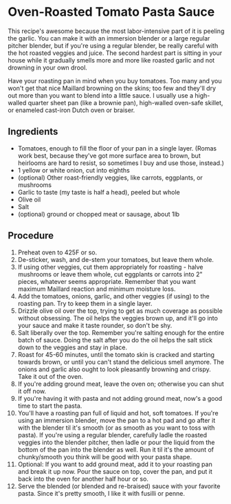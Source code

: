 # Oven-Roasted Tomato Pasta Sauce

This recipe's awesome because the most labor-intensive part of it is peeling
the garlic. You can make it with an immersion blender or a large regular
pitcher blender, but if you're using a regular blender, be really careful with
the hot roasted veggies and juice. The second hardest part is sitting in your
house while it gradually smells more and more like roasted garlic and not
drowning in your own drool.

Have your roasting pan in mind when you buy tomatoes. Too many and you won't
get that nice Maillard browning on the skins; too few and they'll dry out more
than you want to blend into a little sauce. I usually use a high-walled quarter
sheet pan (like a brownie pan), high-walled oven-safe skillet, or enameled
cast-iron Dutch oven or braiser.

## Ingredients

* Tomatoes, enough to fill the floor of your pan in a single layer. (Romas
  work best, because they've got more surface area to brown, but heirlooms are
  hard to resist, so sometimes I buy and use those, instead.)
* 1 yellow or white onion, cut into eighths
* (optional) Other roast-friendly veggies, like carrots, eggplants, or
  mushrooms
* Garlic to taste (my taste is half a head), peeled but whole
* Olive oil
* Salt
* (optional) ground or chopped meat or sausage, about 1lb

## Procedure

1. Preheat oven to 425F or so.
1. De-sticker, wash, and de-stem your tomatoes, but leave them whole.
1. If using other veggies, cut them appropriately for roasting - halve
   mushrooms or leave them whole, cut eggplants or carrots into 2" pieces,
   whatever seems appropriate. Remember that you want maximum Maillard reaction
   and minimum moisture loss.
1. Add the tomatoes, onions, garlic, and other veggies (if using) to the
   roasting pan. Try to keep them in a single layer.
1. Drizzle olive oil over the top, trying to get as much coverage as possible
   without obsessing. The oil helps the veggies brown up, and it'll go into
   your sauce and make it taste rounder, so don't be shy.
1. Salt liberally over the top. Remember you're salting enough for the entire
   batch of sauce. Doing the salt after you do the oil helps the salt stick
   down to the veggies and stay in place.
1. Roast for 45-60 minutes, until the tomato skin is cracked and starting
   towards brown, or until you can't stand the delicious smell anymore. The
   onions and garlic also ought to look pleasantly browning and crispy. Take
   it out of the oven.
1. If you're adding ground meat, leave the oven on; otherwise you can shut it
   off now.
1. If you're having it with pasta and not adding ground meat, now's a good
   time to start the pasta.
1. You'll have a roasting pan full of liquid and hot, soft tomatoes. If you're
   using an immersion blender, move the pan to a hot pad and go after it with
   the blender til it's smooth (or as smooth as you want to toss with pasta).
   If you're using a regular blender, carefully ladle the roasted veggies into
   the blender pitcher, then ladle or pour the liquid from the bottom of the
   pan into the blender as well. Run it til it's the amount of chunky/smooth
   you think will be good with your pasta shape.
1. Optional: If you want to add ground meat, add it to your roasting pan and
   break it up now. Pour the sauce on top, cover the pan, and put it back into
   the oven for another half hour or so.
1. Serve the blended (or blended and re-braised) sauce with your favorite
   pasta. Since it's pretty smooth, I like it with fusilli or penne.
